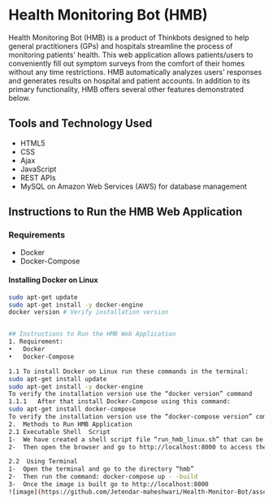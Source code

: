 # Health Monitoring Bot (HMB)

Health Monitoring Bot (HMB) is a product of Thinkbots designed to help general practitioners (GPs) and hospitals streamline the process of monitoring patients' health. This web application allows patients/users to conveniently fill out symptom surveys from the comfort of their homes without any time restrictions. HMB automatically analyzes users' responses and generates results on hospital and patient accounts. In addition to its primary functionality, HMB offers several other features demonstrated below.

## Tools and Technology Used

- HTML5
- CSS
- Ajax
- JavaScript
- REST APIs
- MySQL on Amazon Web Services (AWS) for database management

## Instructions to Run the HMB Web Application

### Requirements

- Docker
- Docker-Compose

#### Installing Docker on Linux

```bash
sudo apt-get update
sudo apt-get install -y docker-engine
docker version # Verify installation version


## Instructions to Run the HMB Web Application
1. Requirement:
•	Docker
•	Docker-Compose

1.1	To install Docker on Linux run these commands in the terminal: 
sudo apt-get install update
sudo apt-get install -y docker-engine
To verify the installation version use the “docker version” command 
1.1.1	After that install Docker-Compose using this command:
sudo apt-get install docker-compose
To verify the installation version use the “docker-compose version” command
2.	Methods to Run HMB Application
2.1	Executable Shell  Script
1-	We have created a shell script file “run_hmb_linux.sh” that can be used to run the application, the script will build required containers and images. 
2-	Then open the browser and go to http://localhost:8000 to access the application.

2.2	 Using Terminal
1-	Open the terminal and go to the directory “hmb”
2-	Then run the command: docker-compose up - -build
3-	Once the image is built go to http://localhost:8000 
![image](https://github.com/Jetendar-maheshwari/Health-Monitor-Bot/assets/79384613/f18484b8-99ba-423e-a9fb-785a3b2b4961)

